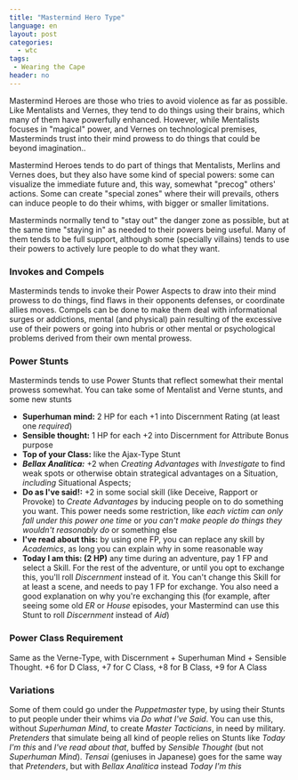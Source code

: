 ```yaml
---
title: "Mastermind Hero Type"
language: en
layout: post
categories:
  - wtc
tags:
 - Wearing the Cape
header: no
---
```


Mastermind Heroes are those who tries to avoid violence as far as possible. Like Mentalists and Vernes, they tend to do things using their brains, which many of them have powerfully enhanced. However, while Mentalists focuses in "magical" power, and Vernes on technological premises, Masterminds trust into their mind prowess to do things that could be beyond imagination..

Mastermind Heroes tends to do part of things that Mentalists, Merlins and Vernes does, but they also have some kind of special powers: some can visualize the immediate future and, this way, somewhat "precog" others' actions. Some can create "special zones" where their will prevails, others can induce people to do their whims, with bigger or smaller limitations.

Masterminds normally tend to "stay out" the danger zone as possible, but at the same time "staying in" as needed to their powers being useful. Many of them tends to be full support, although some (specially villains) tends to use their powers to actively lure people to do what they want.

### Invokes and Compels

Masterminds tends to invoke their Power Aspects to draw into their mind prowess to do things, find flaws in their opponents defenses, or coordinate allies moves. Compels can be done to make them deal with informational surges or addictions, mental (and physical) pain resulting of the excessive use of their powers or going into hubris or other mental or psychological problems derived from their own mental prowess.

### Power Stunts

Masterminds tends to use Power Stunts that reflect somewhat their mental prowess somewhat. You can take some of Mentalist and Verne stunts, and some new stunts

+ __Superhuman mind:__ 2 HP for each +1 into Discernment Rating (at least one _required_)
+ __Sensible thought:__ 1 HP for each +2 into Discernment for Attribute Bonus purpose
+ __Top of your Class:__ like the Ajax-Type Stunt
+ ___Bellax Analitica:___ +2 when _Creating Advantages_ with _Investigate_ to find weak spots or otherwise obtain strategical advantages on a Situation, _including_ Situational Aspects;
+ __Do as I've said!:__ +2 in some social skill (like Deceive, Rapport or Provoke) to _Create Advantages_ by inducing people on to do something you want. This power needs some restriction, like _each victim can only fall under this power one time_ or _you can't make people do things they wouldn't reasonably do_ or something else
+ __I've read about this:__ by using one FP, you can replace any skill by _Academics_, as long you can explain why in some reasonable way
+ __Today I am this: (2 HP)__ any time during an adventure, pay 1 FP and select a Skill. For the rest of the adventure, or until you opt to exchange this, you'll roll _Discernment_ instead of it. You can't change this Skill for at least a scene, and needs to pay 1 FP for exchange. You also need a good explanation on why you're exchanging this (for example, after seeing some old _ER_ or _House_ episodes, your Mastermind can use this Stunt to roll _Discernment_ instead of _Aid_)

### Power Class Requirement

Same as the Verne-Type, with Discernment + Superhuman Mind + Sensible Thought. +6 for D Class, +7 for C Class, +8 for B Class, +9 for A Class

### Variations

Some of them could go under the _Puppetmaster_ type, by using their Stunts to put people under their whims via _Do what I've Said_. You can use this, without _Superhuman Mind_, to create _Master Tacticians_, in need by military. _Pretenders_ that simulate being all kind of people relies on Stunts like _Today I'm this_ and _I've read about that_, buffed by _Sensible Thought_ (but not _Superhuman Mind_). _Tensai_ (geniuses in Japanese) goes for the same way that _Pretenders_, but with _Bellax Analitica_ instead _Today I'm this_




